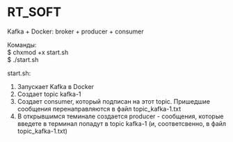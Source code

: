 # RT_SOFT
Kafka + Docker: broker + producer + consumer  

Команды:  
$ chxmod +x start.sh  
$ ./start.sh

start.sh:
1) Запускает Kafka в Docker
2) Cоздает topic kafka-1
3) Cоздает consumer, который подписан на этот topic. Пришедшие сообщения перенаправляются в файл topic_kafka-1.txt
4) В открывшимся теминале создается producer - сообщения, которые введете в терминал попадут в topic kafka-1 (и, соответсвенно, в файл  topic_kafka-1.txt)

